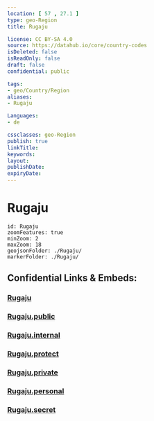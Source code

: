 ```yaml
---
location: [ 57 , 27.1 ] 
type: geo-Region
title: Rugaju

license: CC BY-SA 4.0
source: https://datahub.io/core/country-codes
isDeleted: false
isReadOnly: false
draft: false
confidential: public

tags:
- geo/Country/Region
aliases:
- Rugaju

Languages:
- de

cssclasses: geo-Region
publish: true
linkTitle: 
keywords: 
layout: 
publishDate: 
expiryDate: 
---
```


# Rugaju

```leaflet
id: Rugaju
zoomFeatures: true 
minZoom: 2 
maxZoom: 18
geojsonFolder: ./Rugaju/
markerFolder: ./Rugaju/
```


## Confidential Links & Embeds: 

### [Rugaju](/_Standards/Earth/Continent/Europe/Europe~North/Latvia/Counties/Rugaju.md) 

### [Rugaju.public](/_public/Earth/Continent/Europe/Europe~North/Latvia/Counties/Rugaju.public.md) 

### [Rugaju.internal](/_internal/Earth/Continent/Europe/Europe~North/Latvia/Counties/Rugaju.internal.md) 

### [Rugaju.protect](/_protect/Earth/Continent/Europe/Europe~North/Latvia/Counties/Rugaju.protect.md) 

### [Rugaju.private](/_private/Earth/Continent/Europe/Europe~North/Latvia/Counties/Rugaju.private.md) 

### [Rugaju.personal](/_personal/Earth/Continent/Europe/Europe~North/Latvia/Counties/Rugaju.personal.md) 

### [Rugaju.secret](/_secret/Earth/Continent/Europe/Europe~North/Latvia/Counties/Rugaju.secret.md)

